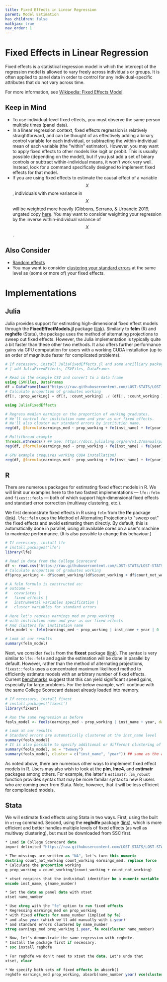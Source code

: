 ```yaml
---
title: Fixed Effects in Linear Regression
parent: Model Estimation
has_children: false
mathjax: true
nav_order: 1
---
```


# Fixed Effects in Linear Regression

Fixed effects is a statistical regression model in which the intercept of the regression model is allowed to vary freely across individuals or groups. It is often applied to panel data in order to control for any individual-specific attributes that do not vary across time.

For more information, see [Wikipedia: Fixed Effects Model](https://en.wikipedia.org/wiki/Fixed_effects_model).

## Keep in Mind

- To use individual-level fixed effects, you must observe the same person multiple times (panel data).
- In a linear regression context, fixed effects regression is relatively straightforward, and can be thought of as effectively adding a binary control variable for each individual, or subtracting the within-individual mean of each variable (the "within" estimator). However, you may want to apply fixed effects to other models like logit or probit. This is usually possible (depending on the model), but if you just add a set of binary controls or subtract within-individual means, it won't work very well. Instead, look for a command specifically designed to implement fixed effects for that model.
- If you are using fixed effects to estimate the causal effect of a variable $$X$$, individuals with more variance in $$X$$ will be weighted more heavily (Gibbons, Serrano, & Urbancic 2019, ungated copy [here](http://gibbons.bio/docs/bfe.pdf). You may want to consider weighting your regression by the inverse within-individual variance of $$X$$.

## Also Consider

- [Random effects](https://lost-stats.github.io/Model_Estimation/random_effects.html)
- You may want to consider [clustering your standard errors](https://lost-stats.github.io/Model_Estimation/Nonstandard_Errors/clustered_se.html) at the same level as (some or more of) your fixed effects.

# Implementations

## Julia

Julia provides support for estimating high-dimensional fixed effect models through the **FixedEffectModels.jl** package ([link](https://github.com/matthieugomez/FixedEffectModels.jl)). Similarly to **felm** (R) and **reghdfe** (Stata), the package uses the method of alternating projections to sweep out fixed effects. However, the Julia implementation is typically quite a bit faster than these other two methods. It also offers further performance gains via GPU computation for users with a working CUDA installation (up to an order of magnitude faster for complicated problems).

```julia
# If necessary, install JuliaFixedEffects.jl and some ancilliary packages for reading in the data
# ] add JuliaFixedEffects, CSVFiles, DataFrames

# Read in the example CSV and convert to a data frame
using CSVFiles, DataFrames
df = DataFrame(load("https://raw.githubusercontent.com/LOST-STATS/LOST-STATS.github.io/master/Model_Estimation/Data/Fixed_Effects_in_Linear_Regression/Scorecard.csv"))
# Calculate proportion of graduates working
df[!, :prop_working] = df[!, :count_working] ./ (df[!, :count_working ] .+ df[!, :count_not_working])

using JuliaFixedEffects

# Regress median earnings on the proportion of working graduates.
# We'll control for institution name and year as our fixed effects.
# We'll also cluster our standard errors by institution name.
reg(df, @formula(earnings_med ~ prop_working + fe(inst_name) + fe(year)), Vcov.cluster(:inst_name))

# Multithread example
Threads.nthreads() ## See: https://docs.julialang.org/en/v1.2/manual/parallel-computing/#man-multithreading-1
reg(df, @formula(earnings_med ~ prop_working + fe(inst_name) + fe(year)), Vcov.cluster(:inst_name), method = :lsmr_threads)

# GPU example (requires working CUDA installation)
reg(df, @formula(earnings_med ~ prop_working + fe(inst_name) + fe(year)), Vcov.cluster(:inst_name), method = :lsmr_gpu)
```

## R

There are numerous packages for estimating fixed effect models in R. We will limit our examples here to the two fastest implementations &mdash; `lfe::felm` and `fixest::feols` &mdash; both of which support high-dimensional fixed effects and standard error correction (multiway clustering, etc.).

We first demonstrate fixed effects in R using `felm` from the **lfe** package ([link](https://cran.r-project.org/web/packages/lfe/index.html)). `lfe::felm` uses the Method of Alternating Projections to "sweep out" the fixed effects and avoid estimating them directly. By default, this is automatically done in parallel, using all available cores on a user's machine to maximize performance. (It is also possible to change this behaviour.)

```r
# If necessary, install lfe
# install.packages('lfe')
library(lfe)

# Read in data from the College Scorecard
df <- read.csv('https://raw.githubusercontent.com/LOST-STATS/LOST-STATS.github.io/master/Model_Estimation/Data/Fixed_Effects_in_Linear_Regression/Scorecard.csv')
# Calculate proportion of graduates working
df$prop_working <- df$count_working/(df$count_working + df$count_not_working)

# A felm formula is constructed as:
# outcome ~
#   covariates |
#   fixed effects |
#   instrumental variables specification | 
#   cluster variables for standard errors

# Here let's regress earnings_med on prop_working
# with institution name and year as our fixed effects
# And clusters for institution name
felm_model <- felm(earnings_med ~ prop_working | inst_name + year | 0 | inst_name, data = df)

# Look at our results
summary(felm_model)
```

Next, we consider `feols` from the **fixest** package ([link](https://github.com/lrberge/fixest/wiki)). The syntax is very similar to  `lfe::felm` and again the estimation will be done in parallel by default. However, rather than the method of alternating projections, `fixest::feols` uses a concentrated maximum likelihood method to efficiently estimate models with an arbitrary number of fixed effects. Current [benchmarks](https://github.com/lrberge/fixest/wiki#benchmarking) suggest that this can yield significant speed gains, especially for large problems. For the below example, we'll continue with the same College Scorecard dataset already loaded into memory. 

```r
# If necessary, install fixest
# install.packages('fixest')
library(fixest)

# Run the same regression as before
feols_model <- feols(earnings_med ~ prop_working | inst_name + year, data = df)

# Look at our results
# Standard errors are automatically clustered at the inst_name level
summary(feols_model)
# It is also possible to specify additional or different clustering of errors
summary(feols_model, se = "twoway")
summary(feols_model, cluster = c("inst_name", "year")) ## same as the above
```

As noted above, there are numerous other ways to implement fixed effect models in R. Users may also wish to look at the **plm**, **lme4**, and **estimatr** packages among others. For example, the latter's `estimatr::lm_robust` function provides syntax that may be more familar syntax to new R users who are coming over from Stata. Note, however, that it will be less efficient for complicated models.

## Stata

We will estimate fixed effects using Stata in two ways. First, using the built in `xtreg` command. Second, using the **reghdfe** package ([link](http://scorreia.com/software/reghdfe/)), which is more efficient and better handles multiple levels of fixed effects (as well as multiway clustering), but must be downloaded from SSC first.

```stata
* Load in College Scorecard data
import delimited "https://raw.githubusercontent.com/LOST-STATS/LOST-STATS.github.io/master/Model_Estimation/Data/Fixed_Effects_in_Linear_Regression/Scorecard.csv", clear

* The missings are written as "NA", let's turn this numeric
destring count_not_working count_working earnings_med, replace force
* Calculate the proportion working
g prop_working = count_working/(count_working + count_not_working)

* xtset requires that the individual identifier be a numeric variable
encode inst_name, g(name_number)

* Set the data as panel data with xtset
xtset name_number

* Use xtreg with the "fe" option to run fixed effects
* Regressing earnings_med on prop_working
* with fixed effects for name_number (implied by fe)
* and also year (which we'll add manually with i.year)
* and standard errors clustered by name_number
xtreg earnings_med prop_working i.year, fe vce(cluster name_number)

* Now, let's demonstrate the same regression with reghdfe.
* Install the package first if necessary.
* ssc install reghdfe

* For reghdfe we don't need to xtset the data. Let's undo that
xtset, clear

* We specify both sets of fixed effects in absorb()
reghdfe earnings_med prop_working, absorb(name_number year) vce(cluster inst_name)
```
